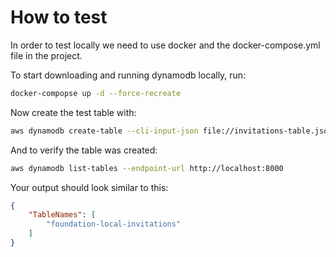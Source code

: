 # How to test

In order to test locally we need to use docker and the docker-compose.yml file in the project. 

To start downloading and running dynamodb locally, run:
```bash
docker-compopse up -d --force-recreate
```

Now create the test table with:
```bash
aws dynamodb create-table --cli-input-json file://invitations-table.json --endpoint-url http://localhost:8000
```

And to verify the table was created:
```bash
aws dynamodb list-tables --endpoint-url http://localhost:8000
```

Your output should look similar to this:
```json
{
    "TableNames": [
        "foundation-local-invitations"
    ]
}
```

